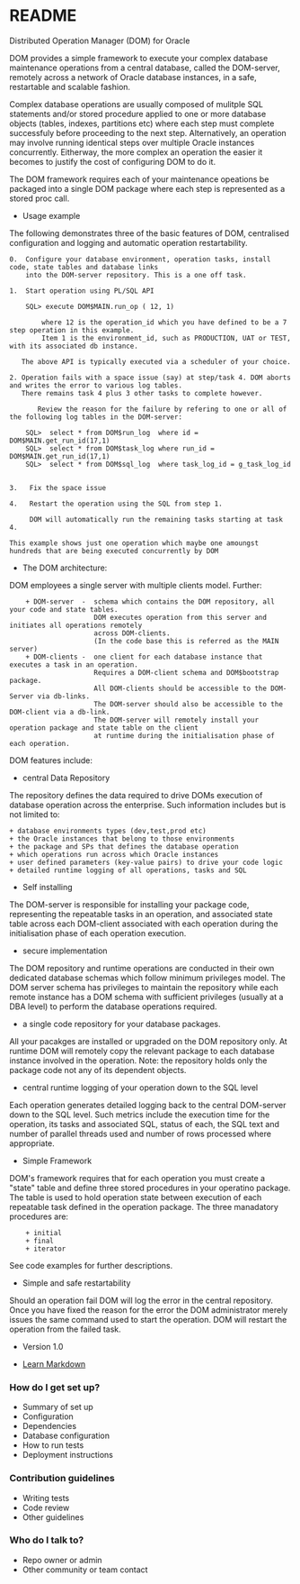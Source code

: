 # README #

Distributed Operation Manager (DOM) for Oracle

DOM provides a simple framework to execute your complex database maintenance operations from a central database, called the DOM-server, remotely across a network of Oracle database instances, in a safe, restartable and scalable fashion.

Complex database operations are usually composed of mulitple SQL statements and/or stored procedure applied to one or more database objects (tables, indexes, partitions etc) where each step must complete successfuly before proceeding to the next step. Alternatively, an operation may involve running identical steps over multiple Oracle instances concurrently.  Eitherway, the more complex an operation the easier it becomes to justify the cost of configuring DOM to do it.

The DOM framework requires each of your maintenance opeations be packaged into a single DOM package where each step is represented as a stored proc call.

* Usage example	

The following demonstrates three of the basic features of DOM, centralised configuration and logging and automatic operation restartability.


    0.  Configure your database environment, operation tasks, install code, state tables and database links
        into the DOM-server repository. This is a one off task.
        
    1.  Start operation using PL/SQL API
		
		SQL> execute DOM$MAIN.run_op ( 12, 1)

            where 12 is the operation_id which you have defined to be a 7 step operation in this example.
            Item 1 is the environment_id, such as PRODUCTION, UAT or TEST, with its associated db instance.
            
       The above API is typically executed via a scheduler of your choice.

	2. Operation fails with a space issue (say) at step/task 4. DOM aborts and writes the error to various log tables.  
	   There remains task 4 plus 3 other tasks to complete however.
       
           Review the reason for the failure by refering to one or all of the following log tables in the DOM-server:

		SQL>  select * from DOM$run_log  where id = DOM$MAIN.get_run_id(17,1)
		SQL>  select * from DOM$task_log where run_id = DOM$MAIN.get_run_id(17,1)
		SQL>  select * from DOM$sql_log  where task_log_id = g_task_log_id
	

 	3.   Fix the space issue 
    
   	4.   Restart the operation using the SQL from step 1.   
    
  	     DOM will automatically run the remaining tasks starting at task 4.
         
    This example shows just one operation which maybe one amoungst hundreds that are being executed concurrently by DOM
    
* The DOM architecture:

DOM employees a single server with multiple clients model. Further:

        + DOM-server  -  schema which contains the DOM repository, all your code and state tables.
                         DOM executes operation from this server and initiates all operations remotely 
                         across DOM-clients.
                         (In the code base this is referred as the MAIN server) 
        + DOM-clients -  one client for each database instance that executes a task in an operation.  
                         Requires a DOM-client schema and DOM$bootstrap package.
                         All DOM-clients should be accessible to the DOM-Server via db-links. 
                         The DOM-server should also be accessible to the DOM-client via a db-link.
                         The DOM-server will remotely install your operation package and state table on the client 
                         at runtime during the initialisation phase of each operation.
                         
DOM features include:

* central Data Repository

The repository defines the data required to drive DOMs execution of database operation across the enterprise. Such information includes but is not limited to:

    + database environments types (dev,test,prod etc)
    + the Oracle instances that belong to those environments
    + the package and SPs that defines the database operation
    + which operations run across which Oracle instances
    + user defined parameters (key-value pairs) to drive your code logic 
    + detailed runtime logging of all operations, tasks and SQL

* Self installing

The DOM-server is responsible for installing your package code, representing the repeatable tasks in an operation, and associated state table across each DOM-client associated with each operation during the initialisation phase of each operation execution.

* secure implementation

The DOM repository and runtime operations are conducted in their own dedicated database schemas which follow minimum privileges model. The DOM server schema has privileges to maintain the repository while each remote instance has a DOM schema with sufficient privileges (usually at a DBA level) to perform the database operations required.

* a single code repository for your database packages.

All your pacakges are installed or upgraded on the DOM repository only.  At runtime DOM will remotely copy the relevant package to each database instance involved in the operation. Note: the repository holds only the package code not any of its dependent objects.

* central runtime logging of your operation down to the SQL level

Each operation generates detailed logging back to the central DOM-server down to the SQL level.  Such metrics include the execution time for the operation, its tasks and associated SQL, status of each, the SQL text and number of parallel threads used and number of rows processed where appropriate.

* Simple Framework 

DOM's framework requires that for each operation you must create a "state" table and define three stored procedures in your operatino package. 
The table is used to hold operation state between execution of each repeatable task defined in the operation package. 
The three manadatory procedures are:

        + initial
        + final
        + iterator
        
See code examples for further descriptions.

* Simple and safe restartability

Should an operation fail DOM will log the error in the central repository. Once you have fixed the reason for the error the DOM administrator merely issues the same command used to start the operation.  DOM will restart the operation from the failed task. 

* Version 1.0 

* [Learn Markdown](https://bitbucket.org/tutorials/markdowndemo)

### How do I get set up? ###

* Summary of set up
* Configuration
* Dependencies
* Database configuration
* How to run tests
* Deployment instructions

### Contribution guidelines ###

* Writing tests
* Code review
* Other guidelines

### Who do I talk to? ###

* Repo owner or admin
* Other community or team contact
